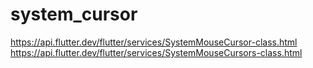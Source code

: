 # system_cursor

https://api.flutter.dev/flutter/services/SystemMouseCursor-class.html
https://api.flutter.dev/flutter/services/SystemMouseCursors-class.html
